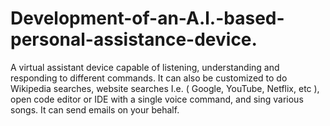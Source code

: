 # Development-of-an-A.l.-based-personal-assistance-device.
A virtual assistant device capable of listening, understanding and responding to different commands.  It can also be customized to do Wikipedia searches, website searches I.e. ( Google, YouTube, Netflix, etc ), open code editor or IDE with a single voice command, and sing various songs. It can send emails on your behalf.
